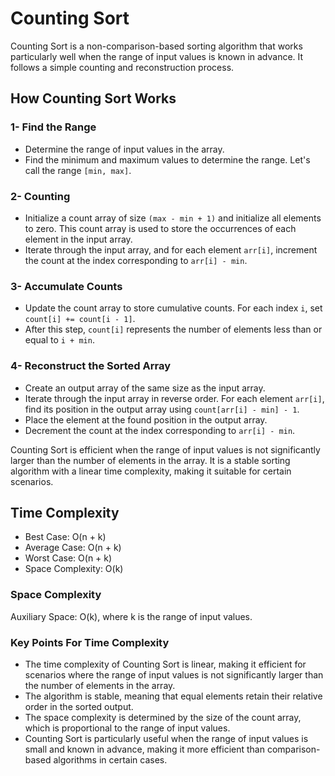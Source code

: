 # Counting Sort

Counting Sort is a non-comparison-based sorting algorithm that works particularly well when the range of input values is known in advance. It follows a simple counting and reconstruction process.

## How Counting Sort Works

### 1- Find the Range

- Determine the range of input values in the array.
- Find the minimum and maximum values to determine the range. Let's call the range `[min, max]`.

### 2- Counting

- Initialize a count array of size `(max - min + 1)` and initialize all elements to zero. This count array is used to store the occurrences of each element in the input array.
- Iterate through the input array, and for each element `arr[i]`, increment the count at the index corresponding to `arr[i] - min`.

### 3- Accumulate Counts

- Update the count array to store cumulative counts. For each index `i`, set `count[i] += count[i - 1]`.
- After this step, `count[i]` represents the number of elements less than or equal to `i + min`.

### 4- Reconstruct the Sorted Array

- Create an output array of the same size as the input array.
- Iterate through the input array in reverse order. For each element `arr[i]`, find its position in the output array using `count[arr[i] - min] - 1`.
- Place the element at the found position in the output array.
- Decrement the count at the index corresponding to `arr[i] - min`.

Counting Sort is efficient when the range of input values is not significantly larger than the number of elements in the array. It is a stable sorting algorithm with a linear time complexity, making it suitable for certain scenarios.

## Time Complexity

- Best Case: O(n + k)
- Average Case: O(n + k)
- Worst Case: O(n + k)
- Space Complexity: O(k)

### Space Complexity

Auxiliary Space: O(k), where k is the range of input values.

### Key Points For Time Complexity

- The time complexity of Counting Sort is linear, making it efficient for scenarios where the range of input values is not significantly larger than the number of elements in the array.
- The algorithm is stable, meaning that equal elements retain their relative order in the sorted output.
- The space complexity is determined by the size of the count array, which is proportional to the range of input values.
- Counting Sort is particularly useful when the range of input values is small and known in advance, making it more efficient than comparison-based algorithms in certain cases.
